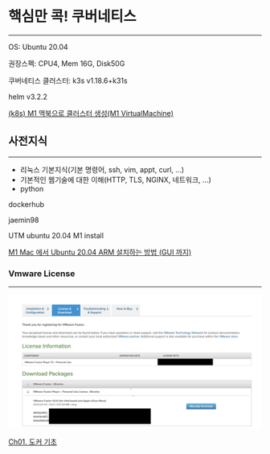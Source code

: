 # 핵심만 콕! 쿠버네티스

---

OS: Ubuntu 20.04

권장스펙: CPU4, Mem 16G, Disk50G

쿠버네티스 클러스터: k3s v1.18.6+k31s

helm v3.2.2

[(k8s) M1 맥북으로 클러스터 생성(M1 VirtualMachine)](https://eocis.app/117/)

## 사전지식

---

- 리눅스 기본지식(기본 명령어, ssh, vim, appt, curl, …)
- 기본적인 웹기술에 대한 이해(HTTP, TLS, NGINX, 네트워크, …)
- python

dockerhub

jaemin98

UTM ubuntu 20.04 M1 install

[M1 Mac 에서 Ubuntu 20.04 ARM 설치하는 방법 (GUI 까지)](https://sincerity.page/random/Random-How_to_install_Ubuntu20.04_in_M1/)

### Vmware License

---

![Untitled](https://github.com/Jaemin-kr/DevOps/blob/2b42beba286c79c8c511f0b2dba26975ffb8ca1d/%ED%95%B5%EC%8B%AC%EB%A7%8C%20%EC%BD%95!%20%EC%BF%A0%EB%B2%84%EB%84%A4%ED%8B%B0%EC%8A%A4/images/Untitled.png)

[Ch01. 도커 기초](%E1%84%92%E1%85%A2%E1%86%A8%E1%84%89%E1%85%B5%E1%86%B7%E1%84%86%E1%85%A1%E1%86%AB%20%E1%84%8F%E1%85%A9%E1%86%A8!%20%E1%84%8F%E1%85%AE%E1%84%87%E1%85%A5%E1%84%82%E1%85%A6%E1%84%90%E1%85%B5%E1%84%89%E1%85%B3%20a3cc7d95c454417ba2fc5785fd14e515/Ch01%20%E1%84%83%E1%85%A9%E1%84%8F%E1%85%A5%20%E1%84%80%E1%85%B5%E1%84%8E%E1%85%A9%20ee3d99e02fa44966853440e938907a95.md)
